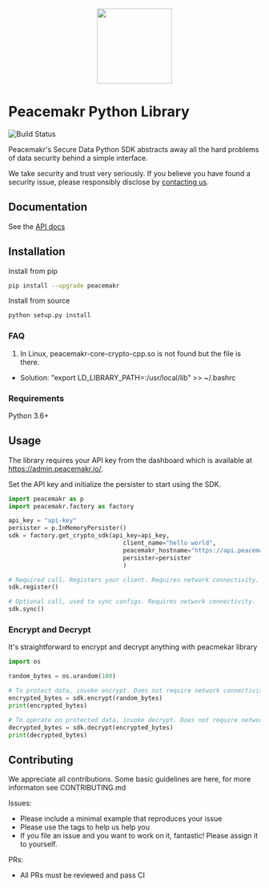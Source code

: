 <p align="center">
  <br>
    <img src="https://github.com/peacemakr-io/peacemakr-admin-portal/blob/master/peacemakr-admin/public/images/PeacemakrP-Golden.png" width="150"/>
  <br>
</p>

# Peacemakr Python Library

![Build Status](https://github.com/peacemakr-io/peacemakr-python-sdk/workflows/Build%20%26%20Test/badge.svg)

Peacemakr's Secure Data Python SDK abstracts away all the hard problems of data security behind a simple interface.

We take security and trust very seriously. If you believe you have found a security issue, please responsibly disclose by [contacting us](mailto:security@peacemakr.io).

## Documentation

See the [API docs](https://github.com/peacemakr-io/peacemakr-python-sdk/tree/master/docs)

## Installation
Install from pip
```sh
pip install --upgrade peacemakr
```

Install from source
```sh
python setup.py install
```

### FAQ
1. In Linux, peacemakr-core-crypto-cpp.so is not found but the file is there.
  - Solution: "export LD_LIBRARY_PATH=:/usr/local/lib" >> ~/.bashrc
 


### Requirements
Python 3.6+

## Usage
The library requires your API key from the dashboard which is available at https://admin.peacemakr.io/.

Set the API key and initialize the persister to start using the SDK.
```python
import peacemakr as p
import peacemakr.factory as factory

api_key = "api-key"
persister = p.InMemoryPersister()
sdk = factory.get_crypto_sdk(api_key=api_key,
                                client_name="hello world",
                                peacemakr_hostname="https://api.peacemakr.io",
                                persister=persister
                                )

# Required call. Registers your client. Requires network connectivity.
sdk.register()

# Optional call, used to sync configs. Requires network connectivity.
sdk.sync()
```

### Encrypt and Decrypt
It's straightforward to encrypt and decrypt anything with peacmekar library
```python
import os

random_bytes = os.urandom(100)

# To protect data, invoke encrypt. Does not require network connectivity.
encrypted_bytes = sdk.encrypt(random_bytes)
print(encrypted_bytes)

# To operate on protected data, invoke decrypt. Does not require network connectivity.
decrypted_bytes = sdk.decrypt(encrypted_bytes)
print(decrypted_bytes)
```

## Contributing
We appreciate all contributions. Some basic guidelines are here, for more informaton
see CONTRIBUTING.md

Issues:
- Please include a minimal example that reproduces your issue
- Please use the tags to help us help you
- If you file an issue and you want to work on it, fantastic! Please assign it to yourself.

PRs:
- All PRs must be reviewed and pass CI
